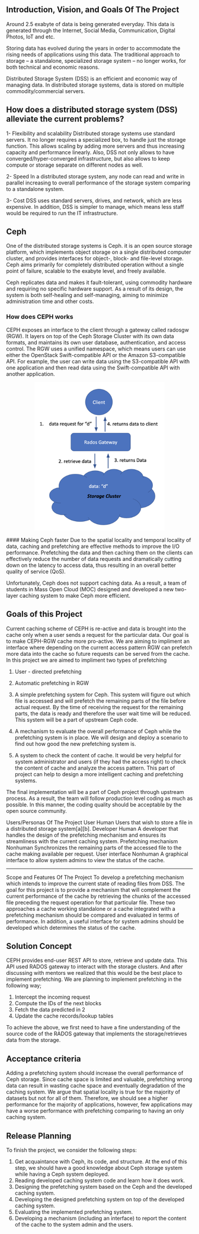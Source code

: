 ## Introduction, Vision, and Goals Of The Project


Around 2.5 exabyte of data is being generated everyday. This data is generated through the Internet, Social Media, Communication, Digital Photos, IoT and etc. 

Storing data has evolved during the years in order to accommodate the rising needs of applications using this data. The traditional approach to storage – a standalone, specialized storage system – no longer works, for both technical and economic reasons. 

Distributed Storage System (DSS) is an efficient and economic way of managing data. In distributed storage systems, data is stored on multiple commodity/commercial servers. 

## How does a distributed storage system (DSS) alleviate the current problems?


1- Flexibility and scalability
Distributed storage systems use standard servers. It no longer requires a specialized box, to handle just the storage function. This allows scaling by adding more servers and thus increasing capacity and performance linearly. Also, DSS not only allows to have converged/hyper-converged infrastructure, but also allows to keep compute or storage separate on different nodes as well.


2- Speed
In a distributed storage system, any node can read and write in parallel increasing to overall performance of the storage system comparing to a standalone system.


3- Cost
DSS uses standard servers, drives, and network, which are less expensive. In addition, DSS is simpler to manage, which means less staff would be required to run the IT infrastructure.


## Ceph
One of the distributed storage systems is Ceph. it is an open source storage platform, which implements object storage on a single distributed computer cluster, and provides interfaces for object-, block- and file-level storage. Ceph aims primarily for completely distributed operation without a single point of failure, scalable to the exabyte level, and freely available.


Ceph replicates data and makes it fault-tolerant, using commodity hardware and requiring no specific hardware support. As a result of its design, the system is both self-healing and self-managing, aiming to minimize administration time and other costs.


### How does CEPH works

CEPH exposes an interface to the client through a gateway called radosgw (RGW). It layers on top of the Ceph Storage Cluster with its own data formats, and maintains its own user database, authentication, and access control. The RGW uses a unified namespace, which means users can use either the OpenStack Swift-compatible API or the Amazon S3-compatible API. For example, the user can write data using the S3-compatible API with one application and then read data using the Swift-compatible API with another application.



<p align="center">
  <img src="presentations/ceph.png" width="350" height="400" title="hover text">
</p>
#### Making Ceph faster
Due to the spatial locality and temporal locality of data, caching and prefetching are effective methods to improve the I/O performance. Prefetching the data and then caching them on the clients can effectively reduce the number of data requests and dramatically cutting down on the latency to access data, thus resulting in an overall better quality of service (QoS).

Unfortunately, Ceph does not support caching data. As a result, a team of students in Mass Open Cloud (MOC) designed and developed a new two-layer caching system to make Ceph more efficient. 


## Goals of this Project
Current caching scheme of CEPH is re-active and data is brought into the cache only when a user sends a request for the particular data. Our goal is to make CEPH-RGW cache more pro-active. We are aiming to impliment an interface where depending on the current access pattern RGW can prefetch more data into the cache so future requests can be served from the cache. In this project we are aimed to impliment two types of prefetching

1. User - directed prefetching 
2. Automatic prefetching in RGW


1. A simple prefetching system for Ceph. This system will figure out which file is accessed and will prefetch the remaining parts of the file before actual request. By the time of receiving the request for the remaining parts, the data is ready and therefore the user wait time will be reduced. This system will be a part of upstream Ceph code.
2. A mechanism to evaluate the overall performance of Ceph while the prefetching system is in place. We will design and deploy a scenario to find out how good the new prefetching system is.
3. A system to check the content of cache. It would be very helpful for system administrator and users (if they had the access right) to check the content of cache and analyze the access pattern. This part of project can help to design a more intelligent caching and prefetching systems.


The final implementation will be a part of Ceph project through upstream process. As a result, the team will follow production level coding as much as possible. In this manner, the coding quality should be acceptable by the open source community.

Users/Personas Of The Project
User
	Human
	Users that wish to store a file in a distributed storage system[a][b].
	Developer
	Human
	A developer that handles the design of the prefetching mechanism and ensures its streamliness with the current caching system.
	Prefetching mechanism
	Nonhuman
	Synchronizes the remaining parts of the accessed file to the cache making available per request.
	User interface
	Nonhuman
	A graphical interface to allow system admins to view the status of the cache.
	



________________


Scope and Features Of The Project
To develop a prefetching mechanism which intends to improve the current state of reading files from DSS. The goal for this project is to provide a mechanism that will complement the current performance of the cache by retrieving the chunks of the accessed file preceding the request operation for that particular file. These two approaches a cache working standalone or a cache integrated with a prefetching mechanism should be compared and evaluated in terms of performance. In addition, a useful interface for system admins should be developed which determines the status of the cache.


## Solution Concept


CEPH provides end-user REST API to store, retrieve and update data. This API used RADOS gateway to interact with the storage clusters. And after discussing with mentors we realized that this would be the best place to implement prefetching. We are planning to implement prefetching in the following way; 


1. Intercept the incoming request 
2. Compute the IDs of the next blocks
3. Fetch the data predicted in 2
4. Update the cache records/lookup tables


To achieve the above, we first need to have a fine understanding of the source code of the RADOS gateway that implements the storage/retrieves data from the storage. 



## Acceptance criteria


Adding a prefetching system should increase the overall performance of Ceph storage. Since cache space is limited and valuable, prefetching wrong data can result in wasting cache space and eventually degradation of the caching system. 
We argue that spatial locality is true for the majority of datasets but not for all of them. Therefore, we should see a higher performance for the majority of applications, however, few applications may have a worse performance with prefetching comparing to having an only caching system. 


## Release Planning
To finish the project, we consider the following steps:
1. Get acquaintance with Ceph, its code, and structure. At the end of this step, we should have a good knowledge about Ceph storage system while having a Ceph system deployed.
2. Reading developed caching system code and learn how it does work.
3. Designing the prefetching system based on the Ceph and the developed caching system.
4. Developing the designed prefetching system on top of the developed caching system.
5. Evaluating the implemented prefetching system.
6. Developing a mechanism (including an interface) to report the content of the cache to the system admin and the users.

